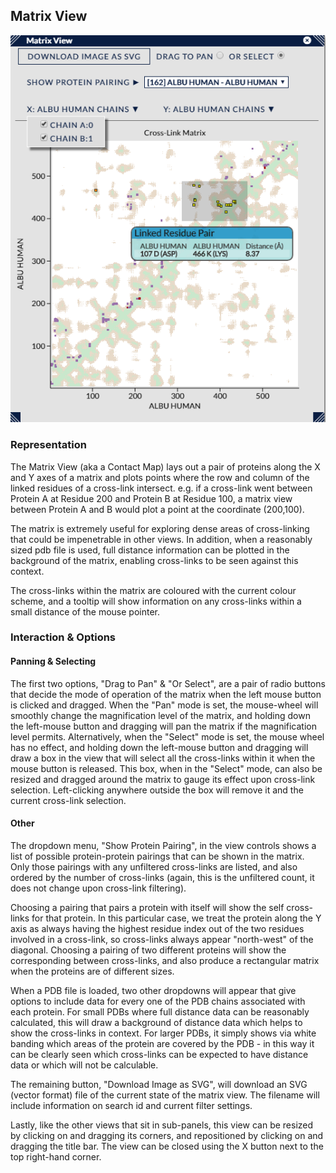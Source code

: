 ## Matrix View ##

![Matrix View](../../img/matrix.png)

### Representation ###

The Matrix View (aka a Contact Map) lays out a pair of proteins along the X and Y axes of a matrix and plots points where the row and column of the linked residues of a cross-link intersect. e.g. if a cross-link went between Protein A at Residue 200 and Protein B at Residue 100, a matrix view between Protein A and B would plot a point at the coordinate (200,100).

The matrix is extremely useful for exploring dense areas of cross-linking that could be impenetrable in other views. In addition, when a reasonably sized pdb file is used, full distance information can be plotted in the background of the matrix, enabling cross-links to be seen against this context.

The cross-links within the matrix are coloured with the current colour scheme, and a tooltip will show information on any cross-links within a small distance of the mouse pointer.

### Interaction & Options ###

#### Panning & Selecting

The first two options, "Drag to Pan" & "Or Select", are a pair of radio buttons that decide the mode of operation of the matrix when the left mouse button is clicked and dragged. When the "Pan" mode is set, the mouse-wheel will smoothly change the magnification level of the matrix, and holding down the left-mouse button and dragging will pan the matrix if the magnification level permits. Alternatively, when the "Select" mode is set, the mouse wheel has no effect, and holding down the left-mouse button and dragging will draw a box in the view that will select all the cross-links within it when the mouse button is released. This box, when in the "Select" mode, can also be resized and dragged around the matrix to gauge its effect upon cross-link selection. Left-clicking anywhere outside the box will remove it and the current cross-link selection.

#### Other

The dropdown menu, "Show Protein Pairing", in the view controls shows a list of possible protein-protein pairings that can be shown in the matrix. Only those pairings with any unfiltered cross-links are listed, and also ordered by the number of cross-links (again, this is the unfiltered count, it does not change upon cross-link filtering).

Choosing a pairing that pairs a protein with itself will show the self cross-links for that protein. In this particular case, we treat the protein along the Y axis as always having the highest residue index out of the two residues involved in a cross-link, so cross-links always appear "north-west" of the diagonal. Choosing a pairing of two different proteins will show the corresponding between cross-links, and also produce a rectangular matrix when the proteins are of different sizes. 

When a PDB file is loaded, two other dropdowns will appear that give options to include data for every one of the PDB chains associated with each protein. For small PDBs where full distance data can be reasonably calculated, this will draw a background of distance data which helps to show the cross-links in context. For larger PDBs, it simply shows via white banding which areas of the protein are covered by the PDB - in this way it can be clearly seen which cross-links can be expected to have distance data or which will not be calculable.

The remaining button, "Download Image as SVG", will download an SVG (vector format) file of the current state of the matrix view. The filename will include information on search id and current filter settings.
 
Lastly, like the other views that sit in sub-panels, this view can be resized by clicking on and dragging its corners, and repositioned by clicking on and dragging the title bar. The view can be closed using the X button next to the top right-hand corner.




